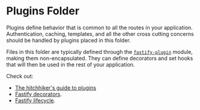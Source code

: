 # Plugins Folder

Plugins define behavior that is common to all the routes in your application. Authentication, caching, templates, and all the other cross cutting concerns should be handled by plugins placed in this folder.

Files in this folder are typically defined through the [`fastify-plugin`](https://github.com/fastify/fastify-plugin) module, making them non-encapsulated. They can define decorators and set hooks that will then be used in the rest of your application.

Check out:

- [The hitchhiker's guide to plugins](https://www.fastify.io/docs/latest/Plugins-Guide/)
- [Fastify decorators](https://www.fastify.io/docs/latest/Decorators/).
- [Fastify lifecycle](https://www.fastify.io/docs/latest/Lifecycle/).

